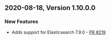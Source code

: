 ## 2020-08-18, Version 1.10.0.0

### New Features
  * Adds support for Elasticsearch 7.9.0 - [PR #219](https://github.com/opendistro-for-elasticsearch/alerting/pull/219)
